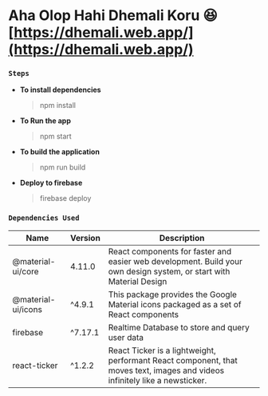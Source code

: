 # Aha Olop Hahi Dhemali Koru :laughing: [https://dhemali.web.app/](https://dhemali.web.app/)


### `Steps`
- **To install dependencies**
    > npm install
 - **To Run the app**
    > npm start
 - **To build the application**
    > npm run build
 - **Deploy to firebase**
    > firebase deploy


### `Dependencies Used`

| Name | Version | Description |
|--|--|--|
| @material-ui/core | 4.11.0 | React components for faster and easier web development. Build your own design system, or start with Material Design |
| @material-ui/icons  | ^4.9.1 | This package provides the Google Material icons packaged as a set of React components |
| firebase | ^7.17.1 | Realtime Database to store and query user data |
|react-ticker | ^1.2.2 | React Ticker is a lightweight, performant React component, that moves text, images and videos infinitely like a newsticker. |